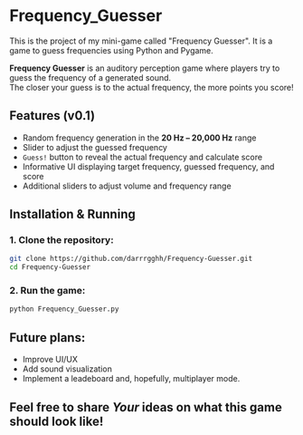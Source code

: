 # Frequency_Guesser
This is the project of my mini-game called "Frequency Guesser". It is a game to guess frequencies using Python and Pygame.

**Frequency Guesser** is an auditory perception game where players try to guess the frequency of a generated sound.  
The closer your guess is to the actual frequency, the more points you score!

## Features (v0.1)
- Random frequency generation in the **20 Hz – 20,000 Hz** range
- Slider to adjust the guessed frequency
- `Guess!` button to reveal the actual frequency and calculate score
- Informative UI displaying target frequency, guessed frequency, and score
- Additional sliders to adjust volume and frequency range

## Installation & Running
### 1. Clone the repository:
```sh
git clone https://github.com/darrrgghh/Frequency-Guesser.git
cd Frequency-Guesser
```
### 2. Run the game:
```bash
python Frequency_Guesser.py
```

## Future plans:
- Improve UI/UX
- Add sound visualization
- Implement a leadeboard and, hopefully, multiplayer mode.
## Feel free to share *Your* ideas on what this game should look like!